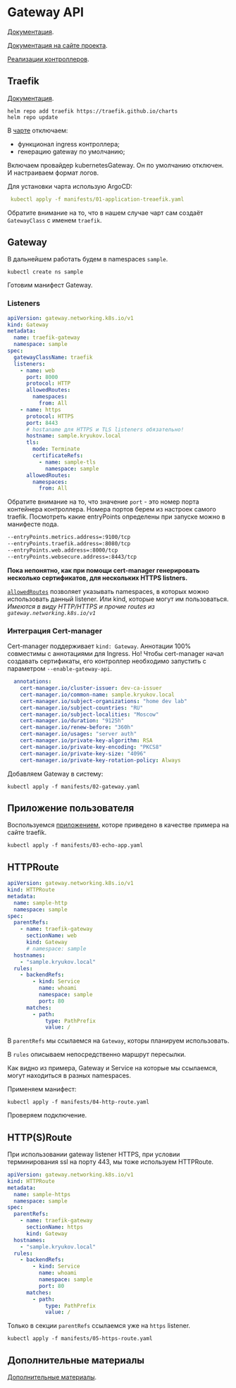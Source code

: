 # Gateway API

[Документация](https://kubernetes.io/docs/concepts/services-networking/gateway/).

[Документация на сайте проекта](https://gateway-api.sigs.k8s.io/).

[Реализации контроллеров](https://gateway-api.sigs.k8s.io/implementations/).

## Traefik

[Документация](https://docs.traefik.io/).

```shell
helm repo add traefik https://traefik.github.io/charts
helm repo update
```

В [чарте](manifests/01-application-treaefik.yaml) отключаем:

- функционал ingress контроллера;
- генерацию gateway по умолчанию;

Включаем провайдер kubernetesGateway. Он по умолчанию отключен. И настраиваем формат логов.

Для установки чарта использую ArgoCD:

```yaml
 kubectl apply -f manifests/01-application-treaefik.yaml
```

Обратите внимание на то, что в нашем случае чарт сам создаёт `GatewayClass` с именем `traefik`.

## Gateway

В дальнейшем работать будем в namespaces `sample`.

```shell
kubectl create ns sample
```

Готовим манифест Gateway.

### Listeners

```yaml
apiVersion: gateway.networking.k8s.io/v1
kind: Gateway
metadata:
  name: traefik-gateway
  namespace: sample
spec:
  gatewayClassName: traefik
  listeners:
    - name: web
      port: 8000
      protocol: HTTP
      allowedRoutes:
        namespaces:
          from: All
    - name: https
      protocol: HTTPS
      port: 8443
      # hostaname для HTTPS и TLS listeners обязательно!
      hostname: sample.kryukov.local
      tls:
        mode: Terminate
        certificateRefs:
          - name: sample-tls
            namespace: sample
      allowedRoutes:
        namespaces:
          from: All
```

Обратите внимание на то, что значение `port` - это номер порта контейнера контроллера.
Номера портов берем из настроек самого traefik. Посмотреть какие entryPoints определены при запуске можно в манифесте пода.

```txt
--entryPoints.metrics.address=:9100/tcp
--entryPoints.traefik.address=:8080/tcp
--entryPoints.web.address=:8000/tcp
--entryPoints.websecure.address=:8443/tcp
```

__Пока непонятно, как при помощи cert-manager генерировать несколько сертификатов, для нескольких HTTPS listners.__

[`allowedRoutes`](https://gateway-api.sigs.k8s.io/reference/spec/#gateway.networking.k8s.io%2fv1.AllowedRoutes) позволяет указывать namespaces, в которых можно использовать данный listener. Или kind, которые могут им пользоваться. _Имеются в виду HTTP/HTTPS и прочие routes из `gateway.networking.k8s.io/v1`_

### Интеграция Cert-manager

Cert-manager поддерживает `kind: Gateway`. Аннотации 100% совместимы с аннотациями для Ingress. Но! Чтобы cert-manager начал создавать сертификаты, его контроллер необходимо запустить с параметром `--enable-gateway-api`.

```yaml
  annotations:
    cert-manager.io/cluster-issuer: dev-ca-issuer
    cert-manager.io/common-name: sample.kryukov.local
    cert-manager.io/subject-organizations: "home dev lab"
    cert-manager.io/subject-countries: "RU"
    cert-manager.io/subject-localities: "Moscow"
    cert-manager.io/duration: "9125h"
    cert-manager.io/renew-before: "360h"
    cert-manager.io/usages: "server auth"
    cert-manager.io/private-key-algorithm: RSA
    cert-manager.io/private-key-encoding: "PKCS8"
    cert-manager.io/private-key-size: "4096"
    cert-manager.io/private-key-rotation-policy: Always
```

Добавляем Gateway в систему:

```shell
kubectl apply -f manifests/02-gateway.yaml
```

## Приложение пользователя

Воспользуемся [приложением](manifests/03-echo-app.yaml), которе приведено в качестве примера на сайте traefik.

```shell
kubectl apply -f manifests/03-echo-app.yaml
```

## HTTPRoute

```yaml
apiVersion: gateway.networking.k8s.io/v1
kind: HTTPRoute
metadata:
  name: sample-http
  namespace: sample
spec:
  parentRefs:
    - name: traefik-gateway
      sectionName: web
      kind: Gateway
      # namespace: sample
  hostnames:
    - "sample.kryukov.local"
  rules:
    - backendRefs:
        - kind: Service
          name: whoami
          namespace: sample
          port: 80
      matches:
        - path:
            type: PathPrefix
            value: /
```

В `parentRefs` мы ссылаемся на `Gateway`, которы планируем использовать.

В `rules` описываем непосредственно маршрут пересылки.

Как видно из примера, Gateway и Service на которые мы ссылаемся, могут находиться в разных namespaces.

Применяем манифест:

```shell
kubectl apply -f manifests/04-http-route.yaml
```

Проверяем подключение.

## HTTP(S)Route

При использовании gateway listener HTTPS, при условии терминирования ssl на порту 443, мы тоже используем HTTPRoute.

```yaml
apiVersion: gateway.networking.k8s.io/v1
kind: HTTPRoute
metadata:
  name: sample-https
  namespace: sample
spec:
  parentRefs:
    - name: traefik-gateway
      sectionName: https
      kind: Gateway
  hostnames:
    - "sample.kryukov.local"
  rules:
    - backendRefs:
        - kind: Service
          name: whoami
          namespace: sample
          port: 80
      matches:
        - path:
            type: PathPrefix
            value: /
```

Только в секции `parentRefs` ссылаемся уже на `https` listener.

```shell
kubectl apply -f manifests/05-https-route.yaml
```

## Дополнительные материалы

[Дополнительные материалы](update.md).
